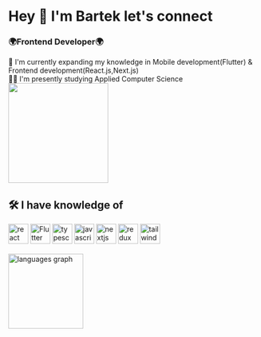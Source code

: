 <h1 align="left">Hey 👋 I'm Bartek let's connect</h1>

<h3>🌍Frontend Developer🌍</h3>
🧠 I'm currently expanding my knowledge in Mobile development(Flutter) & Frontend development(React.js,Next.js)<br>
👩‍💻 I'm presently studying Applied Computer Science<br>

<div align="left"> <img height="200" src="https://i.giphy.com/media/v1.Y2lkPTc5MGI3NjExdzJmMHFocnJxaGl6eDUwOGp6ZHdkeHIwcG5pdjF5bjJpeGtsYndyMiZlcD12MV9pbnRlcm5hbF9naWZfYnlfaWQmY3Q9Zw/yYSSBtDgbbRzq/giphy.gif"  /> </div>
<h2 align="left">🛠 I have knowledge of</h2>

<div>
 <img src="https://skillicons.dev/icons?i=react" height="40" alt="react logo" />

 <img src="https://skillicons.dev/icons?i=flutter" height="40" alt="Flutter logo" />
 
 <img src="https://skillicons.dev/icons?i=ts" height="40" alt="typescript logo" />
 
 <img src="https://skillicons.dev/icons?i=js" height="40" alt="javascript logo" />

 <img src="https://skillicons.dev/icons?i=nextjs" height="40" alt="nextjs logo" />

 <img src="https://skillicons.dev/icons?i=redux" height="40" alt="redux logo"  />

 <img src="https://skillicons.dev/icons?i=tailwind" height="40" alt="tailwindcss logo" />

</div>

<br clear="both">

<img src="https://github-readme-stats.vercel.app/api/top-langs?locale=en&hide_title=false&layout=compact&card_width=320&langs_count=5&theme=shades-of-purple&hide_border=false&username=Azymi4231" height="150" alt="languages graph"  />
